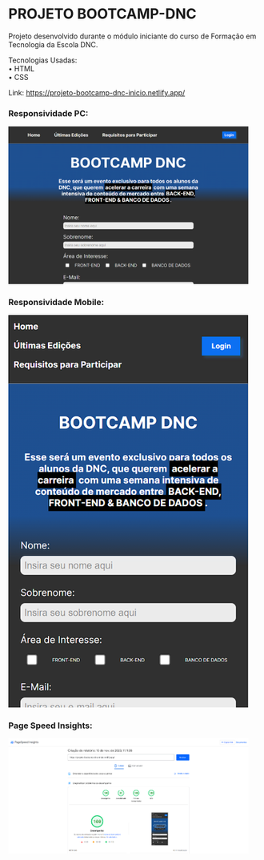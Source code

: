 # PROJETO BOOTCAMP-DNC

Projeto desenvolvido durante o módulo iniciante do curso de Formação em Tecnologia da Escola DNC.

Tecnologias Usadas: <br>
• HTML <br>
• CSS

Link: https://projeto-bootcamp-dnc-inicio.netlify.app/

### Responsividade PC:
<img src="/readme/bootcamp-pc.png" width="480px">

### Responsividade Mobile:
<img src="/readme/bootcamp-mobile.png" width="480px">

### Page Speed Insights:
<img src="/readme/page-speed-insights.png" width="480px">
